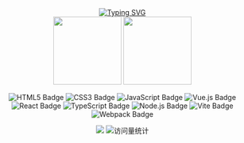 <!-- dynamic typing effect 动态打字效果 -->
<div align="center">
    <a href="https://juneqiu.gitee.io/blog_build">
      <img src="https://readme-typing-svg.demolab.com?font=Fira+Code&pause=1000&width=435&lines=穷其道者，归处亦同.&center=true&size=27" alt="Typing SVG" />
    </a>
</div>

<!-- GitHub 数据统计 -->
<div align="center">
   <img height="137px" src="https://github-readme-stats.vercel.app/api?username=wohuweixiya&hide_title=true&hide_border=true&show_icons=true&bg_color=30,e96443,904e95&text_color=fff" />
   <img height="137px" src="https://github-readme-stats.vercel.app/api/top-langs/?username=wohuweixiya&hide_title=true&hide_border=true&layout=compact&langs_count=10&bg_color=30,e96443,904e95&text_color=fff" />
</div>

<!--  <div align="center">
    <img src="https://github-readme-activity-graph.vercel.app/graph?username=Qiu-Jun&theme=xcode" />
</div>
-->

 <div align="center">

 ![HTML5 Badge](https://img.shields.io/badge/HTML5-E34F26?logo=html5&logoColor=fff&style=flat)
 ![CSS3 Badge](https://img.shields.io/badge/CSS3-1572B6?logo=css3&logoColor=fff&style=flat)
 ![JavaScript Badge](https://img.shields.io/badge/JavaScript-F7DF1E?logo=javascript&logoColor=000&style=flat)
 ![Vue.js Badge](https://img.shields.io/badge/Vue.js-4FC08D?logo=vuedotjs&logoColor=fff&style=flat)
 ![React Badge](https://img.shields.io/badge/React-61DAFB?logo=react&logoColor=000&style=flat)
 ![TypeScript Badge](https://img.shields.io/badge/TypeScript-3178C6?logo=typescript&logoColor=fff&style=flat)
 ![Node.js Badge](https://img.shields.io/badge/Node.js-393?logo=nodedotjs&logoColor=fff&style=flat)
 ![Vite Badge](https://img.shields.io/badge/Vite-646CFF?logo=vite&logoColor=fff&style=flat)
 ![Webpack Badge](https://img.shields.io/badge/Webpack-007ACC?logo=webpack&logoColor=fff&style=flat)
   
 </div>

<!-- GitHub Activity Graph GitHub 活动图 -->
<!-- #### GitHub Activity -->
<!-- <img src="https://github-readme-activity-graph.vercel.app/graph?username=wohuweixiya&theme=xcode&bg_color=FF000000&hide_border=true" alt="Activity"/> -->

<p align="center">
   <a href="https://juneqiu.gitee.io/blog_build"><img src="https://img.shields.io/badge/Website-博客-blue" /></a>
   <img src="https://komarev.com/ghpvc/?username=wohuweixiya&label=Views&color=0e75b6&style=flat" alt="访问量统计" />
</p>
                                          


